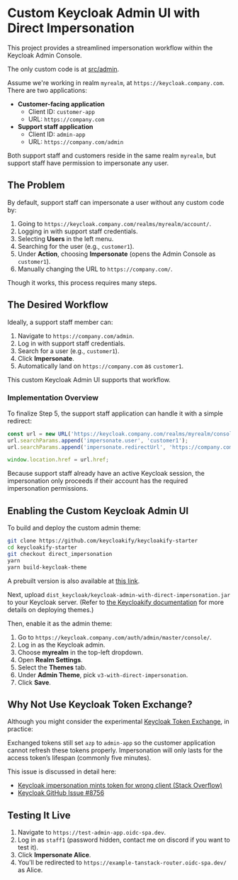 # Custom Keycloak Admin UI with Direct Impersonation

This project provides a streamlined impersonation workflow within the Keycloak Admin Console.  

The only custom code is at [src/admin](./src/admin).  

Assume we're working in realm `myrealm`, at `https://keycloak.company.com`. There are two applications:

- **Customer-facing application**  
  - Client ID: `customer-app`  
  - URL: `https://company.com`
- **Support staff application**  
  - Client ID: `admin-app`  
  - URL: `https://company.com/admin`

Both support staff and customers reside in the same realm `myrealm`, but support staff have permission to impersonate any user.

## The Problem

By default, support staff can impersonate a user without any custom code by:

1. Going to `https://keycloak.company.com/realms/myrealm/account/`.
2. Logging in with support staff credentials.
3. Selecting **Users** in the left menu.
4. Searching for the user (e.g., `customer1`).
5. Under **Action**, choosing **Impersonate** (opens the Admin Console as `customer1`).
6. Manually changing the URL to `https://company.com/`.

Though it works, this process requires many steps.

## The Desired Workflow

Ideally, a support staff member can:

1. Navigate to `https://company.com/admin`.  
2. Log in with support staff credentials.  
3. Search for a user (e.g., `customer1`).  
4. Click **Impersonate**.  
5. Automatically land on `https://company.com` as `customer1`.  

This custom Keycloak Admin UI supports that workflow.

### Implementation Overview

To finalize Step 5, the support staff application can handle it with a simple redirect:

```js
const url = new URL('https://keycloak.company.com/realms/myrealm/console');
url.searchParams.append('impersonate.user', 'customer1');
url.searchParams.append('impersonate.redirectUrl', 'https://company.com');

window.location.href = url.href;
```

Because support staff already have an active Keycloak session, the impersonation only proceeds if their account has the required impersonation permissions.

## Enabling the Custom Keycloak Admin UI

To build and deploy the custom admin theme:

```bash
git clone https://github.com/keycloakify/keycloakify-starter
cd keycloakify-starter
git checkout direct_impersonation
yarn
yarn build-keycloak-theme
```

A prebuilt version is also available at [this link](./release/keycloak-admin-with-direct-impersonation.jar).  

Next, upload `dist_keycloak/keycloak-admin-with-direct-impersonation.jar` to your Keycloak server. (Refer to [the Keycloakify documentation](https://docs.keycloakify.dev/deploying-your-theme) for more details on deploying themes.)

Then, enable it as the admin theme:

1. Go to `https://keycloak.company.com/auth/admin/master/console/`.
2. Log in as the Keycloak admin.
3. Choose **myrealm** in the top-left dropdown.
4. Open **Realm Settings**.
5. Select the **Themes** tab.
6. Under **Admin Theme**, pick `v3-with-direct-impersonation`.
7. Click **Save**.

## Why Not Use Keycloak Token Exchange?

Although you might consider the experimental [Keycloak Token Exchange](https://www.keycloak.org/securing-apps/token-exchange), in practice:

Exchanged tokens still set `azp` to `admin-app` so the customer application 
cannot refresh these tokens properly. Impersonation will only lasts for the 
access token’s lifespan (commonly five minutes).  

This issue is discussed in detail here:  
- [Keycloak impersonation mints token for wrong client (Stack Overflow)](https://stackoverflow.com/questions/62466630/keycloak-impersonation-mints-token-for-wrong-client)  
- [Keycloak GitHub Issue #8756](https://github.com/keycloak/keycloak/issues/8756)

## Testing It Live

1. Navigate to `https://test-admin-app.oidc-spa.dev`.
2. Log in as `staff1` (password hidden, contact me on discord if you want to test it).
3. Click **Impersonate Alice**.
4. You’ll be redirected to `https://example-tanstack-router.oidc-spa.dev/` as Alice.